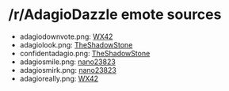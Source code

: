 /r/AdagioDazzle emote sources
=============================

* adagiodownvote.png: [WX42](http://wx42.deviantart.com/art/You-fail-471309154)
* adagiolook.png: [TheShadowStone](http://theshadowstone.deviantart.com/art/Oh-What-s-So-Wrong-With-a-Little-Competition-473013009)
* confidentadagio.png: [TheShadowStone](http://theshadowstone.deviantart.com/art/Why-Don-t-We-See-Who-Is-Better-473491474)
* adagiosmile.png: [nano23823](http://nano23823.deviantart.com/art/Adagio-Dazzle-458433744)
* adagiosmirk.png: [nano23823](http://nano23823.deviantart.com/art/What-s-so-wrong-with-a-little-competition-470926494)
* adagioreally.png: [WX42](http://wx42.deviantart.com/art/Please-stop-being-a-jerk-477095539)
